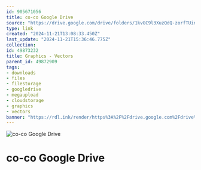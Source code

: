 ```yaml
---
id: 905671056
title: co-co Google Drive
source: "https://drive.google.com/drive/folders/1kvGC9l3XuzQdQ-zorfTUinllUOpBqgcb?usp=sharing"
type: link
created: "2024-11-21T13:08:33.450Z"
last_update: "2024-11-21T15:36:46.775Z"
collection:
id: 49873232
title: Graphics - Vectors
parent_id: 49872909
tags:
- downloads
- files
- filestorage
- googledrive
- megaupload
- cloudstorage
- graphics
- vectors
banner: "https://rdl.ink/render/https%3A%2F%2Fdrive.google.com%2Fdrive%2Ffolders%2F1kvGC9l3XuzQdQ-zorfTUinllUOpBqgcb%3Fusp%3Dsharing"
---
```


![co-co Google Drive](https://rdl.ink/render/https%3A%2F%2Fdrive.google.com%2Fdrive%2Ffolders%2F1kvGC9l3XuzQdQ-zorfTUinllUOpBqgcb%3Fusp%3Dsharing)

# co-co Google Drive

